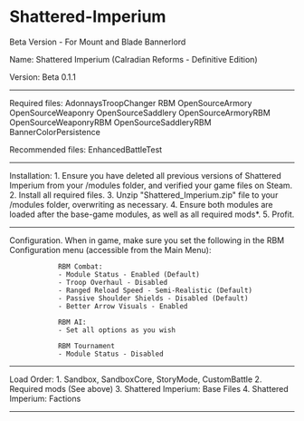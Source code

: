 # Shattered-Imperium
Beta Version - For Mount and Blade Bannerlord

Name: Shattered Imperium (Calradian Reforms - Definitive Edition)

Version: Beta 0.1.1

----------------------------------------------------------------------------------------------------------
Required files: 
				AdonnaysTroopChanger
				RBM
				OpenSourceArmory
				OpenSourceWeaponry
				OpenSourceSaddlery
				OpenSourceArmoryRBM
				OpenSourceWeaponryRBM
				OpenSourceSaddleryRBM
				BannerColorPersistence
	
Recommended files:
				EnhancedBattleTest

----------------------------------------------------------------------------------------------------------
Installation: 
				1. Ensure you have deleted all previous versions of Shattered Imperium from your /modules folder, and verified your game files on Steam.
				2. Install all required files.
				3. Unzip "Shattered_Imperium.zip" file to your /modules folder, overwriting as necessary. 
				4. Ensure both modules are loaded after the base-game modules, as well as all required mods*.
				5. Profit.

----------------------------------------------------------------------------------------------------------		
Configuration. When in game, make sure you set the following in the RBM Configuration menu (accessible from the Main Menu):

				RBM Combat: 
				- Module Status - Enabled (Default)
				- Troop Overhaul - Disabled
				- Ranged Reload Speed - Semi-Realistic (Default)
				- Passive Shoulder Shields - Disabled (Default)
				- Better Arrow Visuals - Enabled

				RBM AI:
				- Set all options as you wish

				RBM Tournament
				- Module Status - Disabled

----------------------------------------------------------------------------------------------------------
Load Order:
				1. Sandbox, SandboxCore, StoryMode, CustomBattle
				2. Required mods (See above)
				3. Shattered Imperium: Base Files
				4. Shattered Imperium: Factions

----------------------------------------------------------------------------------------------------------
